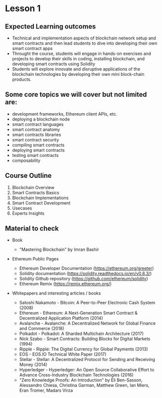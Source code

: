 # Lesson 1

## Expected Learning outcomes

- Technical and implementation aspects of blockchain network setup and smart contracts and then lead students to dive into developing their own smart contract apps
- Throught the course, students will engage in hands-on exercises and projects to develop their skills in coding, installing blockchain, and developing smart contracts using Solidity
- Students will explore innovate and disruptive applications of the blockchain technologies by developing their own mini block-chain products.

## Some core topics we will cover but not limited are:

- development frameworks, Ethereum client APIs, etc.
- deploying a blockchain node
- smart contract languages
- smart contract anatomy
- smart contracts libraries
- smart contract security
- compiling smart contracts
- deploying smart contracts
- testing smart contracts
- composability

## Course Outline

1. Blockchain Overview
2. Smart Contracts Basics
3. Blockchain Implementations
4. Smart Contract Development
5. Usecases
6. Experts Insights

## Material to check

- Book

  - "Mastering Blockchain" by Imran Bashir

- Ethereum Public Pages

  - Ethereum Developer Documentation
    (https://ethereum.org/greeter)
  - Solidity documentation
    (https://solidity.readthedocs.io/en/v0.8.3/)
  - Solidity Github repository
    (https://github.com/ethereum/solidity)
  - Ethereum Remix
    (https://remix.ethereum.org/)

- Whitepapers and interesting articles / books

  - Satoshi Nakamoto - Bitcoin: A Peer-to-Peer Electronic Cash System (2008)
  - Ethereum - Ethereum: A Next-Generation Smart Contract & Decentralized Application Platform (2014)
  - Avalanche - Avalanche: A Decentralized Network for Global Finance and Commerce (2018)
  - Polkadot - Polkadot: A Sharded Multichain Architecture (2017)
  - Nick Szabo - Smart Contracts: Building Blocks for Digital Markets (1994)
  - Ripple - Ripple: The Digital Currency for Global Payments (2013)
  - EOS - EOS.IO Technical White Paper (2017)
  - Stellar - Stellar: A Decentralized Protocol for Sending and Receiving Money (2014)
  - Hyperledger - Hyperledger: An Open Source Collaborative Effort to Advance Cross-Industry Blockchain Technologies (2016)
  - "Zero Knowledge Proofs: An Introduction" by Eli Ben-Sasson, Alessandro Chiesa, Christina Garman, Matthew Green, Ian Miers, Eran Tromer, Madars Virza
